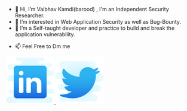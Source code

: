 - 👋 Hi, I’m Vaibhav Kamdi(barood) , I'm an Independent Security Researcher.
- 👀 I’m interested in Web Application Security as well as Bug-Bounty.
- 🌱 I’m a Self-taught developer and practice to build and break the application vulnerability. 
<!--- - 💞️ I’m looking to collaborate on --->
- 📫 Feel Free to Dm me 
<a href="https://www.linkedin.com/in/vaibhav-kamdi-308164191/" rel="nofollow">
<img src="https://github.com/DwinaTech/public-images/raw/main/linkedin-icon.png" alt="LinkedIn logo" style="max-width:100%;">
</a><a href="https://twitter.com/kamdi_barood" rel="nofollow">
<img src="https://github.com/DwinaTech/public-images/raw/main/twitter-icon.png" alt="Facebook logo" style="max-width:100%;">
</a>

<!---
baroodkamdi/baroodkamdi is a ✨ special ✨ repository because its `README.md` (this file) appears on your GitHub profile.
You can click the Preview link to take a look at your changes.
--->
